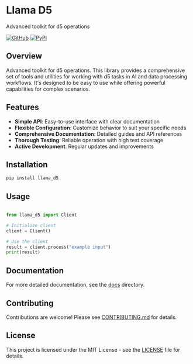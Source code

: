 # Llama D5

Advanced toolkit for d5 operations

[![GitHub](https://img.shields.io/github/license/llamasearchai/llama-d5)](https://github.com/llamasearchai/llama-d5/blob/main/LICENSE)
[![PyPI](https://img.shields.io/pypi/v/llama_d5.svg)](https://pypi.org/project/llama_d5/)

## Overview


Advanced toolkit for d5 operations. This library provides a comprehensive set of tools and utilities for
working with d5 tasks in AI and data processing workflows.
It's designed to be easy to use while offering powerful capabilities for complex scenarios.


## Features


- **Simple API**: Easy-to-use interface with clear documentation
- **Flexible Configuration**: Customize behavior to suit your specific needs
- **Comprehensive Documentation**: Detailed guides and API references
- **Thorough Testing**: Reliable operation with high test coverage
- **Active Development**: Regular updates and improvements


## Installation

```bash
pip install llama_d5
```

## Usage

```python

from llama_d5 import Client

# Initialize client
client = Client()

# Use the client
result = client.process("example input")
print(result)

```

## Documentation

For more detailed documentation, see the [docs](docs/) directory.

## Contributing

Contributions are welcome! Please see [CONTRIBUTING.md](CONTRIBUTING.md) for details.

## License

This project is licensed under the MIT License - see the [LICENSE](LICENSE) file for details.
